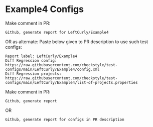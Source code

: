 # Example4 Configs
Make comment in PR:
```
Github, generate report for LeftCurly/Example4
```
OR as alternate:
Paste below given to PR description to use such test configs:
```
Report label: LeftCurly/Example4
Diff Regression config: https://raw.githubusercontent.com/checkstyle/test-configs/main/LeftCurly/Example4/config.xml
Diff Regression projects: https://raw.githubusercontent.com/checkstyle/test-configs/main/LeftCurly/Example4/list-of-projects.properties
```
Make comment in PR:
```
Github, generate report
```
OR
```
Github, generate report for configs in PR description
```
